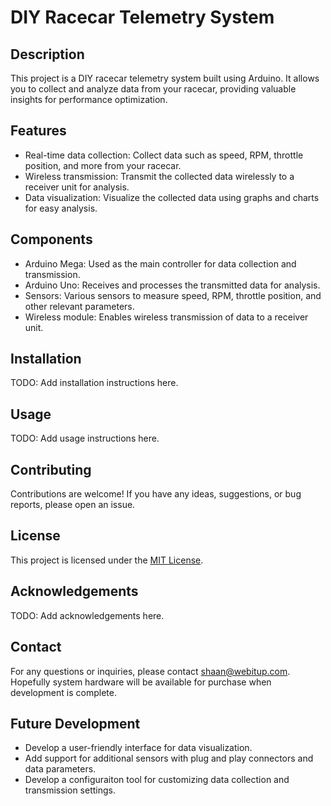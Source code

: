 # DIY Racecar Telemetry System

## Description
This project is a DIY racecar telemetry system built using Arduino. It allows you to collect and analyze data from your racecar, providing valuable insights for performance optimization.

## Features
- Real-time data collection: Collect data such as speed, RPM, throttle position, and more from your racecar.
- Wireless transmission: Transmit the collected data wirelessly to a receiver unit for analysis.
- Data visualization: Visualize the collected data using graphs and charts for easy analysis.

## Components
- Arduino Mega: Used as the main controller for data collection and transmission.
- Arduino Uno: Receives and processes the transmitted data for analysis.
- Sensors: Various sensors to measure speed, RPM, throttle position, and other relevant parameters.
- Wireless module: Enables wireless transmission of data to a receiver unit.

## Installation
TODO: Add installation instructions here.

## Usage
TODO: Add usage instructions here.

## Contributing
Contributions are welcome! If you have any ideas, suggestions, or bug reports, please open an issue.

## License
This project is licensed under the [MIT License](LICENSE).

## Acknowledgements
TODO: Add acknowledgements here.

## Contact
For any questions or inquiries, please contact shaan@webitup.com.
Hopefully system hardware will be available for purchase when development is complete.

## Future Development
- Develop a user-friendly interface for data visualization.
- Add support for additional sensors with plug and play connectors and data parameters.
- Develop a configuraiton tool for customizing data collection and transmission settings.